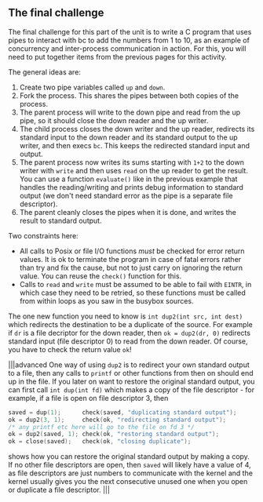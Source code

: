 ## The final challenge

The final challenge for this part of the unit is to write a C program that uses pipes to interact with bc to add the numbers from 1 to 10, as an example of concurrency and inter-process communication in action. For this, you will need to put together items from the previous pages for this activity.

The general ideas are:

  1. Create two pipe variables called `up` and `down`.
  2. Fork the process. This shares the pipes between both copies of the process.
  3. The parent process will write to the down pipe and read from the up pipe, so it should close the down reader and the up writer.
  4. The child process closes the down writer and the up reader, redirects its standard input to the down reader and its standard output to the up writer, and then execs `bc`. This keeps the redirected standard input and output.
  5. The parent process now writes its sums starting with `1+2` to the down writer with `write` and then uses `read` on the up reader to get the result. You can use a function `evaluate()` like in the previous example that handles the reading/writing and prints debug information to standard output (we don't need standard error as the pipe is a separate file descriptor).
  6. The parent cleanly closes the pipes when it is done, and writes the result to standard output.

Two constraints here:

  - All calls to Posix or file I/O functions _must_ be checked for error return values. It is ok to terminate the program in case of fatal errors rather than try and fix the cause, but not to just carry on ignoring the return value. You can reuse the `check()` function for this.
  - Calls to `read` and `write` must be assumed to be able to fail with `EINTR`, in which case they need to be retried, so these functions must be called from within loops as you saw in the busybox sources.

The one new function you need to know is `int dup2(int src, int dest)` which redirects the destination to be a duplicate of the source. For example if `dr` is a file decriptor for the down reader, then `ok = dup2(dr, 0)` redirects standard input (file descriptor 0) to read from the down reader. Of course, you have to check the return value `ok`!

|||advanced
One way of using `dup2` is to redirect your own standard output to a file, then any calls to `printf` or other functions from then on should end up in the file. If you later on want to restore the original standard output, you can first call `int dup(int fd)` which makes a copy of the file descriptor - for example, if a file is open on file descriptor 3, then

```C
saved = dup(1);      check(saved, "duplicating standard output");
ok = dup2(3, 1);     check(ok, "redirecting standard output");
/* any printf etc here will go to the file on fd 3 */
ok = dup2(saved, 1); check(ok, "restoring standard output");
ok = close(saved);   check(ok, "closing duplicate");
```

shows how you can restore the original standard output by making a copy. If no other file descriptors are open, then `saved` will likely have a value of 4, as file descriptors are just numbers to communicate with the kernel and the kernel usually gives you the next consecutive unused one when you open or duplicate a file descriptor.
|||
